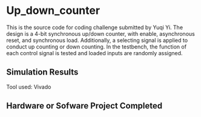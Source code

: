 # Up_down_counter

This is the source code for coding challenge submitted by Yuqi Yi. The design is a 4-bit synchronous up/down counter, with enable, asynchronous reset, and synchronous load. Additionally, a selecting signal is applied to conduct up counting or down counting. In the testbench, the function of each control signal is tested and loaded inputs are randomly assigned.

## Simulation Results

Tool used: Vivado

## Hardware or Sofware Project Completed

